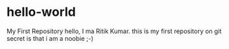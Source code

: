 # hello-world
My First Repository
hello,
I ma Ritik Kumar.
this is my first repository on git
secret is that i am a noobie ;-)

